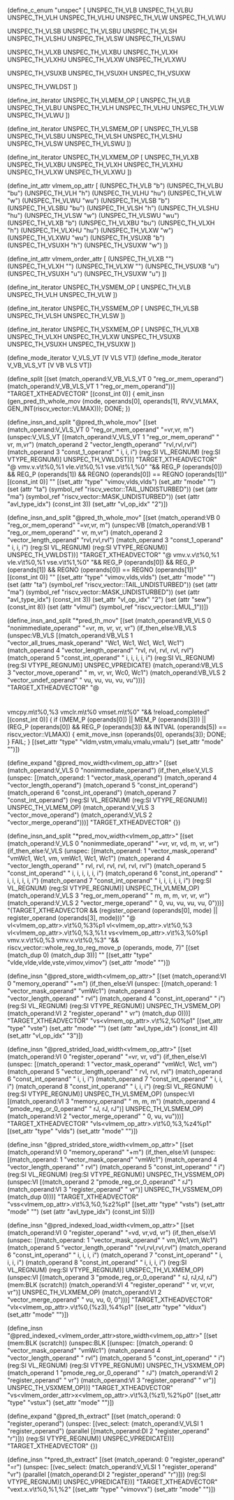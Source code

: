 (define_c_enum "unspec" [
  UNSPEC_TH_VLB
  UNSPEC_TH_VLBU
  UNSPEC_TH_VLH
  UNSPEC_TH_VLHU
  UNSPEC_TH_VLW
  UNSPEC_TH_VLWU

  UNSPEC_TH_VLSB
  UNSPEC_TH_VLSBU
  UNSPEC_TH_VLSH
  UNSPEC_TH_VLSHU
  UNSPEC_TH_VLSW
  UNSPEC_TH_VLSWU

  UNSPEC_TH_VLXB
  UNSPEC_TH_VLXBU
  UNSPEC_TH_VLXH
  UNSPEC_TH_VLXHU
  UNSPEC_TH_VLXW
  UNSPEC_TH_VLXWU

  UNSPEC_TH_VSUXB
  UNSPEC_TH_VSUXH
  UNSPEC_TH_VSUXW

  UNSPEC_TH_VWLDST
])

(define_int_iterator UNSPEC_TH_VLMEM_OP [
  UNSPEC_TH_VLB UNSPEC_TH_VLBU
  UNSPEC_TH_VLH UNSPEC_TH_VLHU
  UNSPEC_TH_VLW UNSPEC_TH_VLWU
])

(define_int_iterator UNSPEC_TH_VLSMEM_OP [
  UNSPEC_TH_VLSB UNSPEC_TH_VLSBU
  UNSPEC_TH_VLSH UNSPEC_TH_VLSHU
  UNSPEC_TH_VLSW UNSPEC_TH_VLSWU
])

(define_int_iterator UNSPEC_TH_VLXMEM_OP [
  UNSPEC_TH_VLXB UNSPEC_TH_VLXBU
  UNSPEC_TH_VLXH UNSPEC_TH_VLXHU
  UNSPEC_TH_VLXW UNSPEC_TH_VLXWU
])

(define_int_attr vlmem_op_attr [
  (UNSPEC_TH_VLB "b") (UNSPEC_TH_VLBU "bu")
  (UNSPEC_TH_VLH "h") (UNSPEC_TH_VLHU "hu")
  (UNSPEC_TH_VLW "w") (UNSPEC_TH_VLWU "wu")
  (UNSPEC_TH_VLSB "b") (UNSPEC_TH_VLSBU "bu")
  (UNSPEC_TH_VLSH "h") (UNSPEC_TH_VLSHU "hu")
  (UNSPEC_TH_VLSW "w") (UNSPEC_TH_VLSWU "wu")
  (UNSPEC_TH_VLXB "b") (UNSPEC_TH_VLXBU "bu")
  (UNSPEC_TH_VLXH "h") (UNSPEC_TH_VLXHU "hu")
  (UNSPEC_TH_VLXW "w") (UNSPEC_TH_VLXWU "wu")
  (UNSPEC_TH_VSUXB "b")
  (UNSPEC_TH_VSUXH "h")
  (UNSPEC_TH_VSUXW "w")
])

(define_int_attr vlmem_order_attr [
  (UNSPEC_TH_VLXB "")
  (UNSPEC_TH_VLXH "")
  (UNSPEC_TH_VLXW "")
  (UNSPEC_TH_VSUXB "u")
  (UNSPEC_TH_VSUXH "u")
  (UNSPEC_TH_VSUXW "u")
])

(define_int_iterator UNSPEC_TH_VSMEM_OP [
  UNSPEC_TH_VLB
  UNSPEC_TH_VLH
  UNSPEC_TH_VLW
])

(define_int_iterator UNSPEC_TH_VSSMEM_OP [
  UNSPEC_TH_VLSB
  UNSPEC_TH_VLSH
  UNSPEC_TH_VLSW
])

(define_int_iterator UNSPEC_TH_VSXMEM_OP [
  UNSPEC_TH_VLXB
  UNSPEC_TH_VLXH
  UNSPEC_TH_VLXW
  UNSPEC_TH_VSUXB
  UNSPEC_TH_VSUXH
  UNSPEC_TH_VSUXW
])

(define_mode_iterator V_VLS_VT [V VLS VT])
(define_mode_iterator V_VB_VLS_VT [V VB VLS VT])

(define_split
  [(set (match_operand:V_VB_VLS_VT 0 "reg_or_mem_operand")
	(match_operand:V_VB_VLS_VT 1 "reg_or_mem_operand"))]
  "TARGET_XTHEADVECTOR"
  [(const_int 0)]
  {
    emit_insn (gen_pred_th_whole_mov (<MODE>mode, operands[0], operands[1],
				      RVV_VLMAX, GEN_INT(riscv_vector::VLMAX)));
    DONE;
  })

(define_insn_and_split "@pred_th_whole_mov<mode>"
  [(set (match_operand:V_VLS_VT 0 "reg_or_mem_operand"  "=vr,vr, m")
	(unspec:V_VLS_VT
	  [(match_operand:V_VLS_VT 1 "reg_or_mem_operand" " vr, m,vr")
	   (match_operand 2 "vector_length_operand"   "rvl,rvl,rvl")
	   (match_operand 3 "const_1_operand"         "  i, i, i")
	   (reg:SI VL_REGNUM)
	   (reg:SI VTYPE_REGNUM)]
	UNSPEC_TH_VWLDST))]
  "TARGET_XTHEADVECTOR"
  "@
   vmv.v.v\t%0,%1
   vle.v\t%0,%1
   vse.v\t%1,%0"
  "&& REG_P (operands[0]) && REG_P (operands[1])
   && REGNO (operands[0]) == REGNO (operands[1])"
  [(const_int 0)]
  ""
  [(set_attr "type" "vimov,vlds,vlds")
   (set_attr "mode" "<MODE>")
   (set (attr "ta") (symbol_ref "riscv_vector::TAIL_UNDISTURBED"))
   (set (attr "ma") (symbol_ref "riscv_vector::MASK_UNDISTURBED"))
   (set (attr "avl_type_idx") (const_int 3))
   (set_attr "vl_op_idx" "2")])

(define_insn_and_split "@pred_th_whole_mov<mode>"
  [(set (match_operand:VB 0 "reg_or_mem_operand"  "=vr,vr, m")
	(unspec:VB
	  [(match_operand:VB 1 "reg_or_mem_operand" " vr, m,vr")
	   (match_operand 2 "vector_length_operand"   "rvl,rvl,rvl")
	   (match_operand 3 "const_1_operand"         "  i, i, i")
	   (reg:SI VL_REGNUM)
	   (reg:SI VTYPE_REGNUM)]
	UNSPEC_TH_VWLDST))]
  "TARGET_XTHEADVECTOR"
  "@
   vmv.v.v\t%0,%1
   vle.v\t%0,%1
   vse.v\t%1,%0"
  "&& REG_P (operands[0]) && REG_P (operands[1])
   && REGNO (operands[0]) == REGNO (operands[1])"
  [(const_int 0)]
  ""
  [(set_attr "type" "vimov,vlds,vlds")
   (set_attr "mode" "<MODE>")
   (set (attr "ta") (symbol_ref "riscv_vector::TAIL_UNDISTURBED"))
   (set (attr "ma") (symbol_ref "riscv_vector::MASK_UNDISTURBED"))
   (set (attr "avl_type_idx") (const_int 3))
   (set_attr "vl_op_idx" "2")
   (set (attr "sew") (const_int 8))
   (set (attr "vlmul") (symbol_ref "riscv_vector::LMUL_1"))])

(define_insn_and_split "*pred_th_mov<mode>"
  [(set (match_operand:VB_VLS 0 "nonimmediate_operand"               "=vr,   m,  vr,  vr,  vr")
	(if_then_else:VB_VLS
	  (unspec:VB_VLS
	    [(match_operand:VB_VLS 1 "vector_all_trues_mask_operand" "Wc1, Wc1, Wc1, Wc1, Wc1")
	     (match_operand 4 "vector_length_operand"            "rvl, rvl, rvl, rvl, rvl")
	     (match_operand 5 "const_int_operand"                "  i,   i,   i,   i,   i")
	     (reg:SI VL_REGNUM)
	     (reg:SI VTYPE_REGNUM)] UNSPEC_VPREDICATE)
	  (match_operand:VB_VLS 3 "vector_move_operand"              "  m,  vr,  vr, Wc0, Wc1")
	  (match_operand:VB_VLS 2 "vector_undef_operand"             " vu,  vu,  vu,  vu,  vu")))]
  "TARGET_XTHEADVECTOR"
  "@
   #
   #
   vmcpy.m\t%0,%3
   vmclr.m\t%0
   vmset.m\t%0"
  "&& !reload_completed"
  [(const_int 0)]
  {
    if ((MEM_P (operands[0]) || MEM_P (operands[3]))
        || (REG_P (operands[0]) && REG_P (operands[3])
	    && INTVAL (operands[5]) == riscv_vector::VLMAX))
      {
	emit_move_insn (operands[0], operands[3]);
	DONE;
      }
    FAIL;
  }
  [(set_attr "type" "vldm,vstm,vmalu,vmalu,vmalu")
   (set_attr "mode" "<MODE>")])

(define_expand "@pred_mov_width<vlmem_op_attr><mode>"
  [(set (match_operand:V_VLS 0 "nonimmediate_operand")
    (if_then_else:V_VLS
      (unspec:<VM>
	[(match_operand:<VM> 1 "vector_mask_operand")
	 (match_operand 4 "vector_length_operand")
	 (match_operand 5 "const_int_operand")
	 (match_operand 6 "const_int_operand")
	 (match_operand 7 "const_int_operand")
	 (reg:SI VL_REGNUM)
	 (reg:SI VTYPE_REGNUM)] UNSPEC_TH_VLMEM_OP)
      (match_operand:V_VLS 3 "vector_move_operand")
      (match_operand:V_VLS 2 "vector_merge_operand")))]
  "TARGET_XTHEADVECTOR"
  {})

(define_insn_and_split "*pred_mov_width<vlmem_op_attr><mode>"
  [(set (match_operand:V_VLS 0 "nonimmediate_operand"	    "=vr,    vr,    vd,     m,    vr,    vr")
    (if_then_else:V_VLS
      (unspec:<VM>
	[(match_operand:<VM> 1 "vector_mask_operand"	   "vmWc1,   Wc1,    vm, vmWc1,   Wc1,   Wc1")
	 (match_operand 4 "vector_length_operand"	      "  rvl,   rvl,   rvl,   rvl,   rvl,   rvl")
	 (match_operand 5 "const_int_operand"		  "    i,     i,     i,     i,     i,     i")
	 (match_operand 6 "const_int_operand"		  "    i,     i,     i,     i,     i,     i")
	 (match_operand 7 "const_int_operand"		  "    i,     i,     i,     i,     i,     i")
	 (reg:SI VL_REGNUM)
	 (reg:SI VTYPE_REGNUM)] UNSPEC_TH_VLMEM_OP)
      (match_operand:V_VLS 3 "reg_or_mem_operand"	      "    m,     m,     m,    vr,    vr,    vr")
      (match_operand:V_VLS 2 "vector_merge_operand"	    "    0,    vu,    vu,    vu,    vu,     0")))]
  "(TARGET_XTHEADVECTOR
    && (register_operand (operands[0], <MODE>mode)
	|| register_operand (operands[3], <MODE>mode)))"
  "@
   vl<vlmem_op_attr>.v\t%0,%3%p1
   vl<vlmem_op_attr>.v\t%0,%3
   vl<vlmem_op_attr>.v\t%0,%3,%1.t
   vs<vlmem_op_attr>.v\t%3,%0%p1
   vmv.v.v\t%0,%3
   vmv.v.v\t%0,%3"
  "&& riscv_vector::whole_reg_to_reg_move_p (operands, <MODE>mode, 7)"
  [(set (match_dup 0) (match_dup 3))]
  ""
  [(set_attr "type" "vlde,vlde,vlde,vste,vimov,vimov")
   (set_attr "mode" "<MODE>")])

(define_insn "@pred_store_width<vlmem_op_attr><mode>"
  [(set (match_operand:VI 0 "memory_operand"		 "+m")
	(if_then_else:VI
	  (unspec:<VM>
	    [(match_operand:<VM> 1 "vector_mask_operand" "vmWc1")
	     (match_operand 3 "vector_length_operand"    "  rvl")
	     (match_operand 4 "const_int_operand"	"    i")
	     (reg:SI VL_REGNUM)
	     (reg:SI VTYPE_REGNUM)] UNSPEC_TH_VSMEM_OP)
	  (match_operand:VI 2 "register_operand"	 "    vr")
	  (match_dup 0)))]
  "TARGET_XTHEADVECTOR"
  "vs<vlmem_op_attr>.v\t%2,%0%p1"
  [(set_attr "type" "vste")
   (set_attr "mode" "<MODE>")
   (set (attr "avl_type_idx") (const_int 4))
   (set_attr "vl_op_idx" "3")])

(define_insn "@pred_strided_load_width<vlmem_op_attr><mode>"
  [(set (match_operand:VI 0 "register_operand"	      "=vr,    vr,    vd")
	(if_then_else:VI
	  (unspec:<VM>
	    [(match_operand:<VM> 1 "vector_mask_operand" "vmWc1,   Wc1,    vm")
	     (match_operand 5 "vector_length_operand"    "  rvl,   rvl,   rvl")
	     (match_operand 6 "const_int_operand"	"    i,     i,     i")
	     (match_operand 7 "const_int_operand"	"    i,     i,     i")
	     (match_operand 8 "const_int_operand"	"    i,     i,     i")
	     (reg:SI VL_REGNUM)
	     (reg:SI VTYPE_REGNUM)] UNSPEC_TH_VLSMEM_OP)
	  (unspec:VI
	    [(match_operand:VI 3 "memory_operand"	 "    m,     m,     m")
	     (match_operand 4 "pmode_reg_or_0_operand"   "   rJ,    rJ,    rJ")] UNSPEC_TH_VLSMEM_OP)
	  (match_operand:VI 2 "vector_merge_operand"      "    0,    vu,    vu")))]
  "TARGET_XTHEADVECTOR"
  "vls<vlmem_op_attr>.v\t%0,%3,%z4%p1"
  [(set_attr "type" "vlds")
   (set_attr "mode" "<MODE>")])

(define_insn "@pred_strided_store_width<vlmem_op_attr><mode>"
  [(set (match_operand:VI 0 "memory_operand"		 "+m")
	(if_then_else:VI
	  (unspec:<VM>
	    [(match_operand:<VM> 1 "vector_mask_operand" "vmWc1")
	     (match_operand 4 "vector_length_operand"    "  rvl")
	     (match_operand 5 "const_int_operand"	"    i")
	     (reg:SI VL_REGNUM)
	     (reg:SI VTYPE_REGNUM)] UNSPEC_TH_VSSMEM_OP)
	  (unspec:VI
	    [(match_operand 2 "pmode_reg_or_0_operand"   "   rJ")
	     (match_operand:VI 3 "register_operand"       "   vr")] UNSPEC_TH_VSSMEM_OP)
	  (match_dup 0)))]
  "TARGET_XTHEADVECTOR"
  "vss<vlmem_op_attr>.v\t%3,%0,%z2%p1"
  [(set_attr "type" "vsts")
   (set_attr "mode" "<MODE>")
   (set (attr "avl_type_idx") (const_int 5))])

(define_insn "@pred_indexed_load_width<vlmem_op_attr><mode>"
  [(set (match_operand:VI 0 "register_operand"	     "=vd, vr,vd, vr")
	(if_then_else:VI
	  (unspec:<VM>
	    [(match_operand:<VM> 1 "vector_mask_operand"  " vm,Wc1,vm,Wc1")
	     (match_operand 5 "vector_length_operand"     "rvl,rvl,rvl,rvl")
	     (match_operand 6 "const_int_operand"	 "  i,  i, i,  i")
	     (match_operand 7 "const_int_operand"	 "  i,  i, i,  i")
	     (match_operand 8 "const_int_operand"	 "  i,  i, i,  i")
	     (reg:SI VL_REGNUM)
	     (reg:SI VTYPE_REGNUM)] UNSPEC_TH_VLXMEM_OP)
	  (unspec:VI
	    [(match_operand 3 "pmode_reg_or_0_operand"    " rJ, rJ,rJ, rJ")
	     (mem:BLK (scratch))
	     (match_operand:VI 4 "register_operand" " vr, vr,vr, vr")] UNSPEC_TH_VLXMEM_OP)
	  (match_operand:VI 2 "vector_merge_operand"       " vu, vu, 0,  0")))]
  "TARGET_XTHEADVECTOR"
  "vlx<vlmem_op_attr>.v\t%0,(%z3),%4%p1"
  [(set_attr "type" "vldux")
   (set_attr "mode" "<MODE>")])

(define_insn "@pred_indexed_<vlmem_order_attr>store_width<vlmem_op_attr><mode>"
  [(set (mem:BLK (scratch))
	(unspec:BLK
	  [(unspec:<VM>
	    [(match_operand:<VM> 0 "vector_mask_operand" "vmWc1")
	     (match_operand 4 "vector_length_operand"    "  rvl")
	     (match_operand 5 "const_int_operand"	"    i")
	     (reg:SI VL_REGNUM)
	     (reg:SI VTYPE_REGNUM)] UNSPEC_TH_VSXMEM_OP)
	   (match_operand 1 "pmode_reg_or_0_operand"      "  rJ")
	   (match_operand:VI 2 "register_operand" "  vr")
	   (match_operand:VI 3 "register_operand"  "  vr")] UNSPEC_TH_VSXMEM_OP))]
  "TARGET_XTHEADVECTOR"
  "vs<vlmem_order_attr>x<vlmem_op_attr>.v\t%3,(%z1),%2%p0"
  [(set_attr "type" "vstux")
   (set_attr "mode" "<MODE>")])

(define_expand "@pred_th_extract<mode>"
  [(set (match_operand:<VEL> 0 "register_operand")
	(unspec:<VEL>
	  [(vec_select:<VEL>
	     (match_operand:V_VLSI 1 "register_operand")
	     (parallel [(match_operand:DI 2 "register_operand" "r")]))
	   (reg:SI VTYPE_REGNUM)] UNSPEC_VPREDICATE))]
  "TARGET_XTHEADVECTOR"
{})

(define_insn "*pred_th_extract<mode>"
  [(set (match_operand:<VEL> 0 "register_operand"   "=r")
  (unspec:<VEL>
    [(vec_select:<VEL>
       (match_operand:V_VLSI 1 "register_operand" "vr")
       (parallel [(match_operand:DI 2 "register_operand" "r")]))
     (reg:SI VTYPE_REGNUM)] UNSPEC_VPREDICATE))]
  "TARGET_XTHEADVECTOR"
  "vext.x.v\t%0,%1,%2"
  [(set_attr "type" "vimovvx")
   (set_attr "mode" "<MODE>")])
